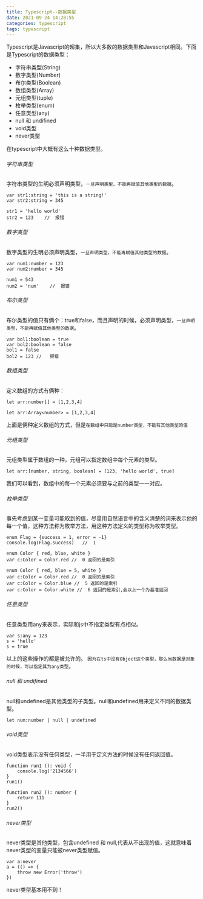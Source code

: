 ```yaml
---
title: Typescript--数据类型
date: 2021-09-24 14:28:55
categories: typescript
tags: typescript
---
```

Typescript是Javascript的超集，所以大多数的数据类型和Javascript相同。下面是Typescript的数据类型：

+ 字符串类型(String)
+ 数字类型(Number)
+ 布尔类型(Boolean)
+ 数组类型(Array)
+ 元组类型(tuple)
+ 枚举类型(enum)
+ 任意类型(any)
+ null 和 undifined
+ void类型
+ never类型

在typescript中大概有这么十种数据类型。

###### 字符串类型
字符串类型的生明必须声明类型，`一旦声明类型，不能再赋值其他类型的数据`。
```
var str1:string = 'this is a string!'
var str2:string = 345

str1 = 'hello world'
str2 = 123    //  报错
```

###### 数字类型
数字类型的生明必须声明类型，`一旦声明类型，不能再赋值其他类型的数据`。
```
var num1:number = 123
var num2:number = 345

num1 = 543
num2 = 'num'    //  报错
```

###### 布尔类型
布尔类型的值只有俩个：true和false，而且声明的时候，必须声明类型，`一旦声明类型，不能再赋值其他类型的数据`。
```
var bol1:boolean = true
var bol2:boolean = false
bol1 = false
bol2 = 123 //   报错
```

###### 数组类型

定义数组的方式有俩种：
```
let arr:number[] = [1,2,3,4]
```
```
let arr:Array<number> = [1,2,3,4]
```
上面是俩种定义数组的方式，但是`在数组中只能是number类型，不能有其他类型的值`

###### 元组类型
元组类型属于数组的一种，元组可以指定数组中每个元素的类型。

```
let arr:[number, string, boolean] = [123, 'hello world', true]
```
我们可以看到，数组中的每一个元素必须要与之前的类型一一对应。

###### 枚举类型
事先考虑到某一变量可能取到的值，尽量用自然语言中的含义清楚的词来表示他的每一个值，这种方法称为枚举方法，用这种方法定义的类型称为枚举类型。
```
enum Flag = {success = 1, error = -1}
console.log(Flag.success)   //  1
```

```
enum Color { red, blue, white }
var c:Color = Color.red //  0 返回的是索引

enum Color { red, blue = 5, white }
var c:Color = Color.red //  0 返回的是索引
var c:Color = Color.blue //  5 返回的是索引
var c:Color = Color.white //  6 返回的是索引,会以上一个为基准返回
```

###### 任意类型
任意类型用any来表示，实际和js中不指定类型有点相似。
```
var s:any = 123
s = 'hello'
s = true
```
以上的这些操作的都是被允许的。
`因为在ts中没有Object这个类型，那么当数据是对象的时候，可以指定其为any类型`。

###### null 和 undifined
null和undefined是其他类型的子类型。null和undefined用来定义不同的数据类型。
```
let num:number | null | undefined
```
###### void类型
void类型表示没有任何类型，一半用于定义方法的时候没有任何返回值。
```
function run1 (): void {
    console.log('2134566')
}
run1()

function run2 (): number {
    return 111
}
run2()
```

###### never类型
never类型是其他类型，包含undefined 和 null,代表从不出现的值，这就意味着never类型的变量只能被never类型赋值。
```
var a:never
a = (() => {
    throw new Error('throw')
})
```
never类型基本用不到！